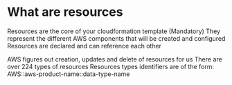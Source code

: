# What are resources

Resources are the core of your cloudformation template (Mandatory)
They represent the different AWS components that will be created and configured
Resources are declared and can reference each other

AWS figures out creation, updates and delete of resources for us
There are over 224 types of resources
Resources types identifiers are of the form:
    AWS::aws-product-name::data-type-name
